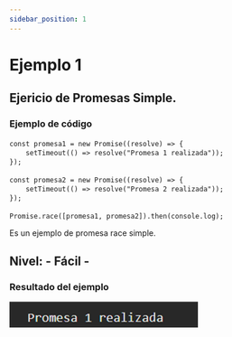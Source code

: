 ```yaml
---
sidebar_position: 1
---
```


# Ejemplo 1

## Ejericio de Promesas Simple.

### Ejemplo de código

```
const promesa1 = new Promise((resolve) => {
    setTimeout(() => resolve("Promesa 1 realizada"));
});

const promesa2 = new Promise((resolve) => {
    setTimeout(() => resolve("Promesa 2 realizada"));
});

Promise.race([promesa1, promesa2]).then(console.log);
```

Es un ejemplo de promesa race simple.

## Nivel: - Fácil -

### Resultado del ejemplo
![Texto alternativo](img/ej1.png)